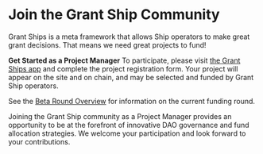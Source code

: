 # Join the Grant Ship Community

Grant Ships is a meta framework that allows Ship operators to make great grant decisions. That means we need great projects to fund!

**Get Started as a Project Manager**
To participate, please visit [the Grant Ships app](https://app.grantships.fun/create-project) and complete the project registration form. Your project will appear on the site and on chain, and may be selected and funded by Grant Ship operators.

See the [Beta Round Overview](/misc/beta.html) for information on the current funding round.

Joining the Grant Ship community as a Project Manager provides an opportunity to be at the forefront of innovative DAO governance and fund allocation strategies. We welcome your participation and look forward to your contributions.
